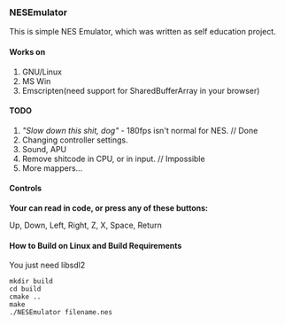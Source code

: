 ### NESEmulator
This is simple NES Emulator, which was written as self education project.

#### Works on
1. GNU/Linux
2. MS Win
3. Emscripten(need support for SharedBufferArray in your browser)

#### TODO
1. _"Slow down this shit, dog"_ - 180fps isn't normal for NES. // Done
2. Changing controller settings.
3. Sound, APU
4. Remove shitcode in CPU, or in input. // Impossible
5. More mappers...

#### Controls
**Your can read in code, or press any of these buttons:**

Up, Down, Left, Right, Z, X, Space, Return

#### How to Build on Linux and Build Requirements
You just need libsdl2

    mkdir build
    cd build
    cmake ..
    make
    ./NESEmulator filename.nes
    